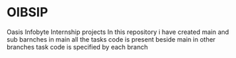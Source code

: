 # OIBSIP
Oasis Infobyte Internship projects 
In this repository i have created main and sub barnches in main all the tasks code is present beside main in other branches task code is specified by each branch
